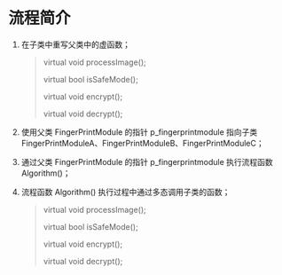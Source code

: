 # 流程简介

1. 在子类中重写父类中的虚函数；
	> virtual void processImage();
	>
	> virtual bool isSafeMode();
	>
	> virtual void encrypt();
	>
	> virtual void decrypt();

2. 使用父类 FingerPrintModule 的指针 p_fingerprintmodule 指向子类 FingerPrintModuleA、FingerPrintModuleB、FingerPrintModuleC；

3. 通过父类 FingerPrintModule 的指针 p_fingerprintmodule 执行流程函数 Algorithm()；

4. 流程函数 Algorithm() 执行过程中通过多态调用子类的函数；
	> virtual void processImage();
	>
	> virtual bool isSafeMode();
	>
	> virtual void encrypt();
	>
	> virtual void decrypt();
